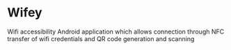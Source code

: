# Wifey
Wifi accessibility Android application which allows connection through NFC transfer of wifi credentials and QR code generation and scanning
